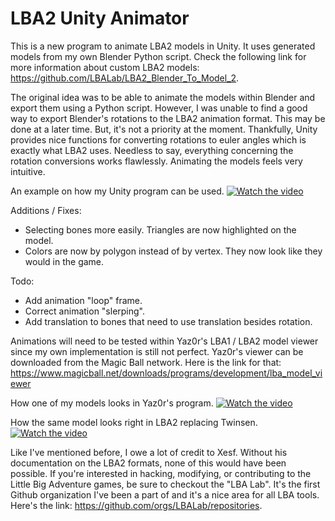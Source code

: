 # LBA2 Unity Animator
This is a new program to animate LBA2 models in Unity. It uses generated models from my own Blender Python script. Check the following link for more information about custom LBA2 models: https://github.com/LBALab/LBA2_Blender_To_Model_2.

The original idea was to be able to animate the models within Blender and export them using a Python script. However, I was unable to find a good way to export Blender's rotations to the LBA2 animation format. This may be done at a later time. But, it's not a priority at the moment. Thankfully, Unity provides nice functions for converting rotations to euler angles which is exactly what LBA2 uses. Needless to say, everything concerning the rotation conversions works flawlessly. Animating the models feels very intuitive.

An example on how my Unity program can be used.
[![Watch the video](https://github.com/MrQuetch/LBA2_Unity_Animator/blob/main/LBA2_Animator_Only/Images/Video_1.png)](https://github.com/MrQuetch/LBA2_Unity_Animator/blob/main/LBA2_Animator_Only/Videos/LBA2_Animator_Demo.mp4)

Additions / Fixes:
- Selecting bones more easily. Triangles are now highlighted on the model.
- Colors are now by polygon instead of by vertex. They now look like they would in the game.

Todo:
- Add animation "loop" frame.
- Correct animation "slerping".
- Add translation to bones that need to use translation besides rotation.

Animations will need to be tested within Yaz0r's LBA1 / LBA2 model viewer since my own implementation is still not perfect. Yaz0r's viewer can be downloaded from the Magic Ball network. Here is the link for that: https://www.magicball.net/downloads/programs/development/lba_model_viewer

How one of my models looks in Yaz0r's program.
[![Watch the video](https://github.com/MrQuetch/LBA2_Unity_Animator/blob/main/LBA2_Animator_Only/Images/Video_2.png)](https://github.com/MrQuetch/LBA2_Unity_Animator/blob/main/LBA2_Animator_Only/Videos/Custom_Hand_LBA2.mp4)

How the same model looks right in LBA2 replacing Twinsen.
[![Watch the video](https://github.com/MrQuetch/LBA2_Unity_Animator/blob/main/LBA2_Animator_Only/Images/Video_3.png)](https://github.com/MrQuetch/LBA2_Unity_Animator/blob/main/LBA2_Animator_Only/Videos/Custom_Hand_LBA2_InGame.mp4)

Like I've mentioned before, I owe a lot of credit to Xesf. Without his documentation on the LBA2 formats, none of this would have been possible. If you're interested in hacking, modifying, or contributing to the Little Big Adventure games, be sure to checkout the "LBA Lab". It's the first Github organization I've been a part of and it's a nice area for all LBA tools. Here's the link: https://github.com/orgs/LBALab/repositories.
